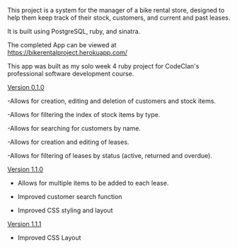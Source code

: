 This project is a system for the manager of a bike rental store, designed to help them keep track of their stock, customers, and current and past leases.

It is built using PostgreSQL, ruby, and sinatra.

The completed App can be viewed at https://bikerentalproject.herokuapp.com/

This app was built as my solo week 4 ruby project for CodeClan's professional software development course. 


[Version 0.1.0](https://github.com/jennarchibald/bike_rental_project/tree/67867fd0ae6a306d1a6af637e1c3da2b8c8a8868)

-Allows for creation, editing and deletion of customers and stock items.

-Allows for filtering the index of stock items by type.

-Allows for searching for customers by name.

-Allows for creation and editing of leases.

-Allows for filtering of leases by status (active, returned and overdue).


[Version 1.1.0](https://github.com/jennarchibald/bike_rental_project/tree/7b18faecbe20df1d0cd30340811a1024b94c3bb3)

- Allows for multiple items to be added to each lease.

- Improved customer search function

- Improved CSS styling and layout

[Version 1.1.1](https://github.com/jennarchibald/bike_rental_project/tree/73605e32febed5641631d7f4de4d8a691cd86ba6)

- Improved CSS Layout
